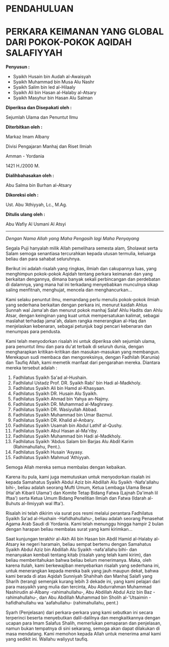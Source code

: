 # PENDAHULUAN

PERKARA KEIMANAN YANG GLOBAL DARI POKOK-POKOK AQIDAH SALAFIYYAH
===============================================================

**Penyusun :**
- Syaikh Husain bin Audah al-Awaisyah
- Syaikh Muhammad bin Musa Alu Nashr
- Syaikh Salim bin Ied al-Hilaaly
- Syaikh Ali bin Hasan al-Halaby al-Atsary
- Syaikh Masyhur bin Hasan Alu Salman




**Diperiksa dan Disepakati oleh :**

Sejumlah Ulama dan Penuntut Ilmu

**Diterbitkan oleh :**

Markaz Imam Albany

Divisi Pengajaran Manhaj dan Riset Ilmiah

Amman - Yordania

1421 H./2000 M.

**Dialihbahasakan oleh :**

Abu Salma bin Burhan al-Atsary

**Dikoreksi oleh :**

Ust. Abu ‘Athiyyah, Lc., M.Ag.

**Ditulis ulang oleh :**

Abu Wafiy Al Usmani Al Atsyi

---

*Dengan Nama Allah yang Maha Pengasih lagi Maha Penyayang*

Segala Puji hanyalah milik Allah pemelihara semesta alam, Sholawat serta Salam semoga senantiasa tercurahkan kepada utusan termulia, keluarga beliau dan para sahabat seluruhnya.

Berikut ini adalah risalah yang ringkas, ilmiah dan cakupannya luas, yang menghimpun pokok-pokok Aqidah tentang perkara keimanan dan yang berkaitan dengannya, dimana banyak sekali perbincangan dan perdebatan di dalamnya, yang mana hal ini terkadang menyebabkan munculnya sikap saling menfitnah, menghujat, mencela dan menghancurkan...

Kami selaku penuntut ilmu, memandang perlu menulis pokok-pokok ilmiah yang sederhana berkaitan dengan perkara ini, menurut kaidah Ahlus Sunnah wal Jama'ah dan menurut pokok manhaj Salaf Ahlu Hadits dan Ahlu Atsar, dengan keinginan yang kuat untuk mempersatukan kalimat, sebagai maslahat terhadap jama'ah, dalam rangka menerangkan al-Haq dan menjelaskan kebenaran, sebagai petunjuk bagi pencari kebenaran dan menumpas para pendusta.

Kami telah menyodorkan risalah ini untuk diperiksa oleh sejumlah ulama, para penuntut ilmu dan para du'at terbaik di seluruh dunia, dengan mengharapkan kritikan-kritikan dan masukan-masukan yang membangun. Merekapun sudi membaca dan mengoreksinya, dengan Fadhilah (Karunia) dan Taufiq Allah, kami memetik manfaat dari pengarahan mereka. Diantara mereka tersebut adalah :

1. Fadhilatus Syaikh Sa'ad al-Hushain.
2. Fadhilatul Ustadz Prof. DR. Syaikh Rabi' bin Hadi al-Madkholy.
3. Fadhilatus Syaikh Ali bin Hamd al-Khasyaan.
4. Fadhilatus Syaikh DR. Husain Alu Syaikh.
5. Fadhilatus Syaikh Ahmad bin Yahya an-Najmy.
6. Fadhilatus Syaikh DR. Muhammad al-Maghrawy.
7. Fadhilatus Syaikh DR. Wasiyullah Abbad.
8. Fadhilatus Syaikh Muhammad bin Umar Bazmul.
9. Fadhilatus Syaikh DR. Khalid al-Anbary.
10. Fadhilatus Syaikh Usamah bin Abdul Lathif al-Qushy.
11. Fadhilatus Syaikh Abul Hasan al-Ma'riby.
12. Fadhilatus Syaikh Muhammad bin Hadi al-Madkholy.
13. Fadhilatus Syaikh 'Abdus Salam bin Barjas Alu Abdil Karim (Rahimahullahu, Pent.).
14. Fadhilatus Syaikh Husain 'Asyasy.
15. Fadhilatus Syaikh Mahmud 'Athiyyah.


Semoga Allah mereka semua membalas dengan kebaikan.

Karena itu pula, kami juga memutuskan untuk menyodorkan risalah ini kepada Samahatus Syaikh Abdul Aziz bin Abdillah Alu Syaikh -Nafa'allahu bihi-, beliau adalah seorang Mufti Umum, Ketua Lembaga Ulama Besar (Hai'ah Kibaril Ulama') dan Komite Tetap Bidang Fatwa (Lajnah Da'imah lil Iftaa') serta Ketua Umum Bidang Penelitian Ilmiah dan Fatwa (Idarah al-Buhuts al-Ilmiyyah wal Ifta').

Risalah ini telah dikirim via surat pos resmi melalui perantara Fadhilatus Syaikh Sa'ad al-Hushain -Hafidhahullahu-, beliau adalah seorang Penasehat Agama Arab Saudi di Yordania. Kami telah menunggu hingga hampir 2 bulan dengan harapan beliau membalas surat yang kami kirimkan...

Saat kunjungan terakhir al-Akh Ali bin Hasan bin Abdil Hamid al-Halaby al-Atsary ke negeri haramain, beliau sempat bertemu dengan Samahatus Syaikh Abdul Aziz bin Abdillah Alu Syaikh -nafa'allahu bihi- dan menanyakan kembali tentang kitab (risalah yang telah kami kirim), dan beliau memberitahukan bahwa beliau belum menerimanya.
Maka, oleh karena itulah, kami berkewajiban menyebarkan risalah yang sederhana ini, untuk menerangkan kepada mereka baik yang jauh maupun dekat, bahwa kami berada di atas Aqidah Sunniyah Shahihah dan Manhaj Salafi yang Sharih (terang) semenjak kurang lebih 3 dekade ini, yang kami pelajari dari para masyaikh yang mulia dan tercinta, Abu Abdurrahman Muhammad Nashirudin al-Albany -rahimahullahu-, Abu Abdillah Abdul Aziz bin Baz -rahimahullahu-, dan Abu Abdillah Muhammad bin Sholih al-'Utsaimin -hafidhahullahu wa 'aafahullahu- (rahimahullahu, pent.)

Syarh (Penjelasan) dari perkara-perkara yang kami sebutkan ini secara terperinci beserta menyebutkan dalil-dalilnya dan mengkaitkannya dengan ucapan para Imam Salafus Shalih, memerlukan pemaparan dan penjelasan, namun bukan tempatnya di sini sekarang, semoga akan dapat dilakukan di masa mendatang. Kami memohon kepada Allah untuk menerima amal kami yang sedikit ini. Wallahu waliyyut taufiq.